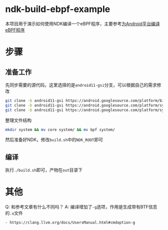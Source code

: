 # ndk-build-ebpf-example

本项目用于演示如何使用NDK编译一个eBPF程序，主要参考[为Android平台编译eBPF程序](https://www.52pojie.cn/thread-1649849-1-1.html)

# 步骤

## 准备工作

先同步需要的源代码，这里选择的是`android11-gsi`分支，可以根据自己的需求修改

```bash
git clone -b android11-gsi https://android.googlesource.com/platform/bionic --depth=1
git clone -b android11-gsi https://android.googlesource.com/platform/system/core --depth=1
git clone -b android11-gsi https://android.googlesource.com/platform/system/bpf --depth=1
```

整理文件结构

```bash
mkdir system && mv core system/ && mv bpf system/
```

然后准备好NDK，修改`build.sh`中的`NDK_ROOT`即可

## 编译

执行`./build.sh`即可，产物在`out`目录下

# 其他

Q: 和参考文章有什么不同吗？
A: 编译增加了`-g`选项，作用是生成带有BTF信息的`.o`文件

    - https://clang.llvm.org/docs/UsersManual.html#cmdoption-g